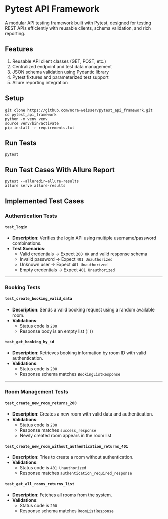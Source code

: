 # Pytest API Framework

A modular API testing framework built with Pytest, designed for testing REST APIs efficiently with reusable clients, schema validation, and rich reporting.

## Features

1. Reusable API client classes (GET, POST, etc.)
2. Centralized endpoint and test data management
3. JSON schema validation using Pydantic library
4. Pytest fixtures and parameterized test support
5. Allure reporting integration

## Setup
```
git clone https://github.com/nora-weisser/pytest_api_framework.git
cd pytest_api_framework
python -m venv venv
source venv/bin/activate      
pip install -r requirements.txt
```

## Run Tests
```
pytest
```

## Run Test Cases With Allure Report
```
pytest --alluredir=allure-results
allure serve allure-results
```
## Implemented Test Cases

### Authentication Tests

#### `test_login`
- **Description**: Verifies the login API using multiple username/password combinations.
- **Test Scenarios**:
  - Valid credentials → Expect `200 OK` and valid response schema
  - Invalid password → Expect `401 Unauthorized`
  - Unknown user → Expect `401 Unauthorized`
  - Empty credentials → Expect `401 Unauthorized`

---

### Booking Tests

#### `test_create_booking_valid_data`
- **Description**: Sends a valid booking request using a random available room.
- **Validations**:
  - Status code is `200`
  - Response body is an empty list (`[]`) 

#### `test_get_booking_by_id`
- **Description**: Retrieves booking information by room ID with valid authentication.
- **Validations**:
  - Status code is `200`
  - Response schema matches `BookingListResponse`

---

### Room Management Tests

#### `test_create_new_room_returns_200`
- **Description**: Creates a new room with valid data and authentication.
- **Validations**:
  - Status code is `200`
  - Response matches `success_response`
  - Newly created room appears in the room list

#### `test_create_new_room_without_authentication_returns_401`
- **Description**: Tries to create a room without authentication.
- **Validations**:
  - Status code is `401 Unauthorized`
  - Response matches `authentication_required_response`

#### `test_get_all_rooms_returns_list`
- **Description**: Fetches all rooms from the system.
- **Validations**:
  - Status code is `200`
  - Response schema matches `RoomListResponse`
